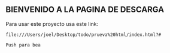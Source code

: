 ## BIENVENIDO A LA PAGINA DE DESCARGA ##

Para usar este proyecto usa este link:

```
file:///Users/joel/Desktop/todo/prueva%20html/index.html?#

Push para bea
```
